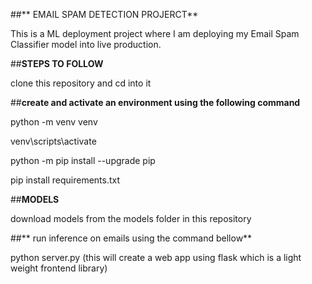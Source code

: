 ##** EMAIL SPAM DETECTION PROJERCT**

This is a ML deployment project where I am deploying my Email Spam Classifier model into live production.

##**STEPS TO FOLLOW**

clone this repository and cd into it

##**create and activate an environment using the following command**

python -m venv venv

venv\scripts\activate

python -m pip install --upgrade pip

pip install requirements.txt

##**MODELS**

download models from the models folder in this repository

##** run inference on emails using the command bellow**

python server.py  (this will create a web app using flask which is a light weight frontend library)

